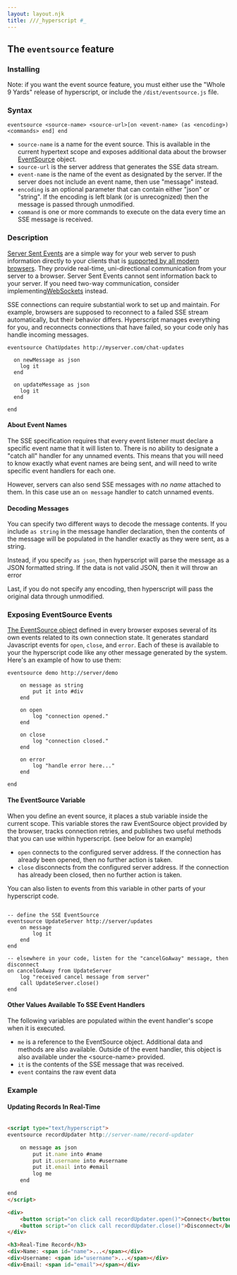 ```yaml
---
layout: layout.njk
title: ///_hyperscript #_
---
```


## The `eventsource` feature

### Installing

Note: if you want the event source feature, you must either use the "Whole 9 Yards" release of hyperscript, or include the `/dist/eventsource.js` file.

### Syntax

`eventsource <source-name> <source-url>[on <event-name> (as <encoding>) <commands> end] end`

* `source-name` is a name for the event source. This is available in the current hypertext scope and exposes additional data about the browser [EventSource](https://developer.mozilla.org/en-US/docs/Web/API/EventSource) object.
* `source-url` is the server address that generates the SSE data stream.
* `event-name` is the name of the event as designated by the server.  If the server does not include an event name, then use "message" instead.
* `encoding` is an optional parameter that can contain either "json" or "string".  If the encoding is left blank (or is unrecognized) then the message is passed through unmodified.
* `command` is one or more commands to execute on the data every time an SSE message is received.

### Description

[Server Sent Events](https://en.wikipedia.org/wiki/Server-sent_events) are a simple way for your web server to push information directly to your clients that is [supported by all modern browsers](https://caniuse.com/eventsource).  They provide real-time, uni-directional communication from your server to a browser.  Server Sent Events cannot sent information back to your server.  If you need two-way communication, consider implementing[WebSockets](/features/socket/) instead.

SSE connections can require substantial work to set up and maintain.  For example, browsers are supposed to reconnect to a failed SSE stream automatically, but their behavior differs.  Hyperscript manages everything for you, and reconnects connections that have failed, so your code only has handle incoming messages.

```hyperscript
eventsource ChatUpdates http://myserver.com/chat-updates

  on newMessage as json
    log it
  end

  on updateMessage as json
    log it
  end

end
```

#### About Event Names

The SSE specification requires that every event listener must declare a specific event name that it will listen to.  There is no ability to designate a "catch all" handler for any unnamed events.  This means that you will need to know exactly what event names are being sent, and will need to write specific event handlers for each one.

However, servers can also send SSE messages with *no name* attached to them.  In this case use an `on message` handler to catch unnamed events.

#### Decoding Messages

You can specify two different ways to decode the message contents.  If you include `as string` in the message handler declaration, then the contents of the message will be populated in the handler exactly as they were sent, as a string.

Instead, if you specify `as json`, then hyperscript will parse the message as a JSON formatted string.  If the data is not valid JSON, then it will throw an error

Last, if you do not specify any encoding, then hyperscript will pass the original data through unmodified.

### Exposing EventSource Events

[The EventSource object](https://developer.mozilla.org/en-US/docs/Web/API/EventSource) defined in every browser exposes several of its own events related to its own connection state.  It generates standard Javascript events for `open`, `close`, and `error`.  Each of these is available to your the hyperscript code like any other message generated by the system.  Here's an example of how to use them:

```hyperscript
eventsource demo http://server/demo

    on message as string
        put it into #div
    end

    on open
        log "connection opened."
    end

    on close
        log "connection closed."
    end

    on error
        log "handle error here..."
    end

end
```

#### The EventSource Variable

When you define an event source, it places a stub variable inside the current scope.  This variable stores the raw EventSource object provided by the browser, tracks connection retries, and publishes two useful methods that you can use within hyperscript. (see below for an example)

* `open` connects to the configured server address.  If the connection has already been opened, then no further action is taken.
* `close` disconnects from the configured server address.  If the connection has already been closed, then no further action is taken.

You can also listen to events from this variable in other parts of your hyperscript code.  

```hyperscript

-- define the SSE EventSource
eventsource UpdateServer http://server/updates
    on message
        log it
    end
end

-- elsewhere in your code, listen for the "cancelGoAway" message, then disconnect
on cancelGoAway from UpdateServer 
    log "received cancel message from server" 
    call UpdateServer.close()
end
```

#### Other Values Available To SSE Event Handlers

The following variables are populated within the event handler's scope when it is executed.

* `me` is a reference to the EventSource object.  Additional data and methods are also available.  Outside of the event handler, this object is also available under the \<source-name\> provided.
* `it` is the contents of the SSE message that was received.
* `event` contains the raw event data

### Example

#### Updating Records In Real-Time

```html

<script type="text/hyperscript">
eventsource recordUpdater http://server-name/record-updater

    on message as json
        put it.name into #name
        put it.username into #username
        put it.email into #email
        log me
    end

end
</script>

<div>
    <button script="on click call recordUpdater.open()">Connect</button>
    <button script="on click call recordUpdater.close()">Disconnect</button>
</div>

<h3>Real-Time Record</h3>
<div>Name: <span id="name">...</span></div>
<div>Username: <span id="username">...</span></div>
<div>Email: <span id="email"></span></div>
```
